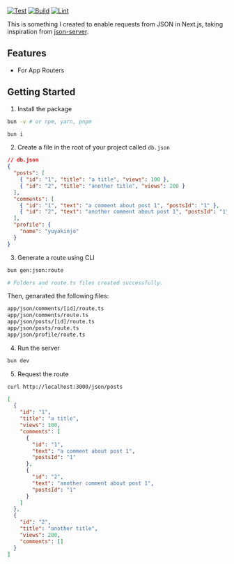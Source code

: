 [![Test](https://github.com/yuyakinjo/next-json-server/actions/workflows/test.yml/badge.svg)](https://github.com/yuyakinjo/next-json-server/actions/workflows/test.yml)
[![Build](https://github.com/yuyakinjo/next-json-server/actions/workflows/build.yml/badge.svg)](https://github.com/yuyakinjo/next-json-server/actions/workflows/build.yml)
[![Lint](https://github.com/yuyakinjo/next-json-server/actions/workflows/lint.yml/badge.svg)](https://github.com/yuyakinjo/next-json-server/actions/workflows/lint.yml)

This is something I created to enable requests from JSON in Next.js, taking inspiration from [json-server](https://github.com/typicode/json-server).

## Features

- For App Routers

## Getting Started

1. Install the package

```bash
bun -v # or npm, yarn, pnpm

bun i
```

2. Create a file in the root of your project called `db.json`

```json:db.json
// db.json
{
  "posts": [
    { "id": "1", "title": "a title", "views": 100 },
    { "id": "2", "title": "another title", "views": 200 }
  ],
  "comments": [
    { "id": "1", "text": "a comment about post 1", "postsId": "1" },
    { "id": "2", "text": "another comment about post 1", "postsId": "1" }
  ],
  "profile": {
    "name": "yuyakinjo"
  }
}
```

3. Generate a route using CLI

```bash
bun gen:json:route

# Folders and route.ts files created successfully.
```

Then, genarated the following files:

```bash
app/json/comments/[id]/route.ts
app/json/comments/route.ts
app/json/posts/[id]/route.ts
app/json/posts/route.ts
app/json/profile/route.ts
```

4. Run the server

```bash
bun dev
```

5. Request the route

```bash
curl http://localhost:3000/json/posts
```

```json:response.json
[
  {
    "id": "1",
    "title": "a title",
    "views": 100,
    "comments": [
      {
        "id": "1",
        "text": "a comment about post 1",
        "postsId": "1"
      },
      {
        "id": "2",
        "text": "another comment about post 1",
        "postsId": "1"
      }
    ]
  },
  {
    "id": "2",
    "title": "another title",
    "views": 200,
    "comments": []
  }
]
```
